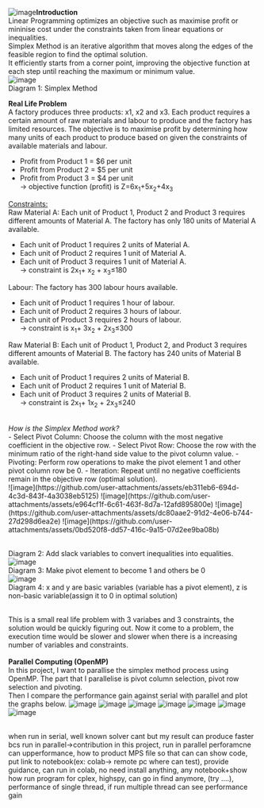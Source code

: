 ![image](https://github.com/user-attachments/assets/95fa3645-f354-4f0c-96b7-4aa7d2b6255f)<b>Introduction</b> <br/>
Linear Programming optimizes an objective such as maximise profit or mininise cost under the constraints taken from linear equations or inequalities.<br/>
Simplex Method is an iterative algorithm that moves along the edges of the feasible region to find the optimal solution.<br/>
It efficiently starts from a corner point, improving the objective function at each step until reaching the maximum or minimum value.<br/>
![image](https://github.com/user-attachments/assets/d96565e9-c7e9-448a-b495-f8f73700c45a)<br/> Diagram 1: Simplex Method 

<b>Real Life Problem</b> <br/>
A factory produces three products: x1, x2 and x3​. Each product requires a certain amount of raw materials and labour to produce and the factory has limited resources. 
The objective is to maximise profit by determining how many units of each product to produce based on given the constraints of available materials and labour.
* Profit from Product 1 = $6 per unit
* Profit from Product 2 = $5 per unit
* Profit from Product 3 = $4 per unit <br/>
&#8594; objective function (profit) is Z=6x<sub>1</sub>+5x<sub>2</sub>+4x<sub>3​</sub><br/>

<ins>Constraints:</ins><br/>
Raw Material A: Each unit of Product 1, Product 2 and Product 3 requires different amounts of Material A. The factory has only 180 units of Material A available. <br/>
* Each unit of Product 1 requires 2 units of Material A.
* Each unit of Product 2 requires 1 unit of Material A.
* Each unit of Product 3 requires 1 unit of Material A. <br/>
&#8594; constraint is 2x<sub>1</sub>+ x<sub>2</sub> + x<sub>3​</sub>≤180<br/>

Labour: The factory has 300 labour hours available. <br/>
* Each unit of Product 1 requires 1 hour of labour.
* Each unit of Product 2 requires 3 hours of labour.
* Each unit of Product 3 requires 2 hours of labour. <br/>
&#8594; constraint is x<sub>1</sub>+ 3x<sub>2</sub> + 2x<sub>3​</sub>≤300<br/>

Raw Material B: Each unit of Product 1, Product 2, and Product 3 requires different amounts of Material B. The factory has 240 units of Material B available.<br/>
* Each unit of Product 1 requires 2 units of Material B.
* Each unit of Product 2 requires 1 unit of Material B.
* Each unit of Product 3 requires 2 units of Material B.<br/>
&#8594; constraint is 2x<sub>1</sub>+ 1x<sub>2</sub> + 2x<sub>3​</sub>≤240
<br/>
<i>How is the Simplex Method work?</i> <br/>
- Select Pivot Column: Choose the column with the most negative coefficient in the objective row.
- Select Pivot Row: Choose the row with the minimum ratio of the right-hand side value to the pivot column value.
- Pivoting: Perform row operations to make the pivot element 1 and other pivot column row be 0.
- Iteration: Repeat until no negative coefficients remain in the objective row (optimal solution). <br/>
![image](https://github.com/user-attachments/assets/eb311eb6-694d-4c3d-843f-4a3038eb5125)
![image](https://github.com/user-attachments/assets/e964cf1f-6c61-463f-8d7a-12afd895800e)
![image](https://github.com/user-attachments/assets/dc80aae2-91d2-4e06-b744-27d298d6ea2e)
![image](https://github.com/user-attachments/assets/0bd520f8-dd57-416c-9a15-07d2ee9ba08b)

<br/>Diagram 2: Add slack variables to convert inequalities into equalities.<br/>
![image](https://github.com/user-attachments/assets/4888d5b5-4519-471a-9c9e-fb0c890e7525)
<br/>Diagram 3: Make pivot element to become 1 and others be 0<br/>
![image](https://github.com/user-attachments/assets/63ab4b3b-0a77-48bd-b3a1-1508217a2c61)
<br/>Diagram 4: x and y are basic variables (variable has a pivot element), z is non-basic variable(assign it to 0 in optimal solution)<br/>

<br/>This is a small real life problem with 3 variabes and 3 constraints, the solution would be quickly figuring out. Now it come to a problem, the execution time would be slower and slower when there is a increasing number of variables and constraints. <br/>
<br/>
<b>Parallel Computing (OpenMP)</b> <br/>
In this project, I want to parallise the simplex method process using OpenMP. The part that I parallelise is pivot column selection, pivot row selection and pivoting. <br/>
Then I compare the performance gain against serial with parallel and plot the graphs below. 
![image](https://github.com/user-attachments/assets/e8d71ceb-563d-44a9-a5de-212c3ebc7fe5)
![image](https://github.com/user-attachments/assets/d125618f-bdc7-481b-806a-333f5c4e0f16)
![image](https://github.com/user-attachments/assets/387c0f34-3a0c-44c3-a513-11b37e066446)
![image](https://github.com/user-attachments/assets/4d471e01-8443-4950-9539-89872d2df7cc)
![image](https://github.com/user-attachments/assets/da1c7967-b3b7-4d71-b8fe-1ae51aca090b)
![image](https://github.com/user-attachments/assets/3de840a6-dab8-4e8c-9805-18ba0dd389ea)
![image](https://github.com/user-attachments/assets/df05be0b-17c8-4c0a-ac6b-2c6bc08454b8)



<br/>when run in serial, well known  solver cant but my result can produce faster bcs run in parallel->contribution in this project, run in parallel perforamcne can upperformance, 
how to product MPS file so that can 
can show code, put link to notebook(ex: colab-> remote pc where can test), provide guidance, can run in colab, no need install anything, any notebook+show how run program for cplex, highspy, can go in find anymore, (try ....),
performance of single thread, if run multiple thread can see performance gain



